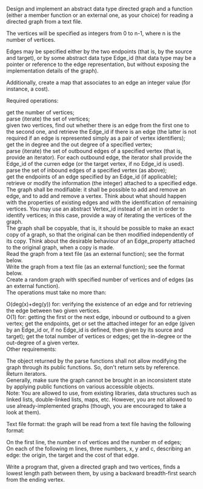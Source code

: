 Design and implement an abstract data type directed graph and a function (either a member function or an external one, as your choice) for reading a directed graph from a text file.

The vertices will be specified as integers from 0 to n-1, where n is the number of vertices.

Edges may be specified either by the two endpoints (that is, by the source and target), or by some abstract data type Edge_id (that data type may be a pointer or reference to the edge representation, but without exposing the implementation details of the graph).

Additionally, create a map that associates to an edge an integer value (for instance, a cost).

Required operations:

get the number of vertices; \
parse (iterate) the set of vertices; \
given two vertices, find out whether there is an edge from the first one to the second one, and retrieve the Edge_id if there is an edge (the latter is not required if an edge is represented simply as a pair of vertex identifiers); \
get the in degree and the out degree of a specified vertex; \
parse (iterate) the set of outbound edges of a specified vertex (that is, provide an iterator). For each outbound edge, the iterator shall provide the Edge_id of the curren edge (or the target vertex, if no Edge_id is used). \
parse the set of inbound edges of a specified vertex (as above); \
get the endpoints of an edge specified by an Edge_id (if applicable); \
retrieve or modify the information (the integer) attached to a specified edge. \
The graph shall be modifiable: it shall be possible to add and remove an edge, and to add and remove a vertex. Think about what should happen with the properties of existing edges and with the identification of remaining vertices. You may use an abstract Vertex_id instead of an int in order to identify vertices; in this case, provide a way of iterating the vertices of the graph. \
The graph shall be copyable, that is, it should be possible to make an exact copy of a graph, so that the original can be then modified independently of its copy. Think about the desirable behaviour of an Edge_property attached to the original graph, when a copy is made. \
Read the graph from a text file (as an external function); see the format below. \
Write the graph from a text file (as an external function); see the format below. \
Create a random graph with specified number of vertices and of edges (as an external function). \
The operations must take no more than: 

O(deg(x)+deg(y)) for: verifying the existence of an edge and for retrieving the edge between two given vertices. \
O(1) for: getting the first or the next edge, inbound or outbound to a given vertex; get the endpoints, get or set the attached integer for an edge (given by an Edge_id or, if no Edge_id is defined, then given by its source and target); get the total number of vertices or edges; get the in-degree or the out-degree of a given vertex. \
Other requirements: 

The object returned by the parse functions shall not allow modifying the graph through its public functions. So, don't return sets by reference. Return iterators. \
Generally, make sure the graph cannot be brought in an inconsistent state by applying public functions on various accessible objects. \
Note: You are allowed to use, from existing libraries, data structures such as linked lists, double-linked lists, maps, etc. However, you are not allowed to use already-implemented graphs (though, you are encouraged to take a look at them). 

Text file format: the graph will be read from a text file having the following format: 

On the first line, the number n of vertices and the number m of edges; \
On each of the following m lines, three numbers, x, y and c, describing an edge: the origin, the target and the cost of that edge. 

Write a program that, given a directed graph and two vertices, finds a lowest length path between them, by using a backward breadth-first search from the ending vertex. 
